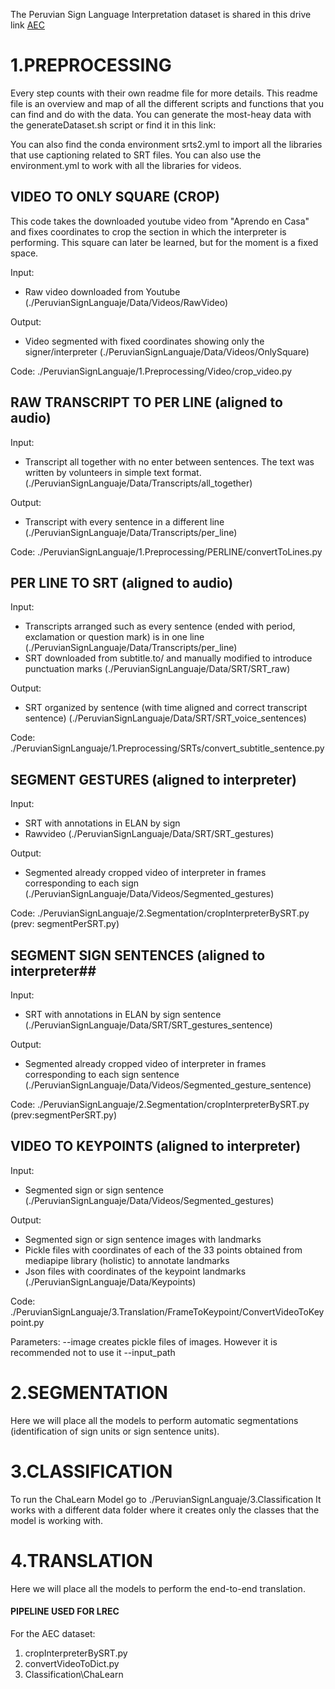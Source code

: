The Peruvian Sign Language Interpretation dataset is shared in this drive link [AEC](https://drive.google.com/file/d/1fwfbheNn_a-HlmWE0lSgofTnmnUupsv3/view?usp=sharing)



# 1.PREPROCESSING #

Every step counts with their own readme file for more details. This readme file is an overview and map of all the different scripts and functions that you can find and do with the data. You can generate the most-heay data with the generateDataset.sh script or find it in this link:

You can also find the conda environment srts2.yml to import all the libraries that use captioning related to SRT files. You can also use the environment.yml to work with all the libraries for videos.


## VIDEO TO ONLY SQUARE (CROP) ##

This code takes the downloaded youtube video from "Aprendo en Casa" and fixes coordinates to crop the section in which the interpreter is performing. This square can later be learned, but for the moment is a fixed space.

Input:
- Raw video downloaded from Youtube 
(./PeruvianSignLanguaje/Data/Videos/RawVideo)

Output:
- Video segmented with fixed coordinates showing only the signer/interpreter
(./PeruvianSignLanguaje/Data/Videos/OnlySquare)

Code:
./PeruvianSignLanguaje/1.Preprocessing/Video/crop_video.py


## RAW TRANSCRIPT TO PER LINE (aligned to audio) ##

Input:
- Transcript all together with no enter between sentences. The text was written by volunteers in simple text format.
(./PeruvianSignLanguaje/Data/Transcripts/all_together)

Output:
- Transcript with every sentence in a different line
(./PeruvianSignLanguaje/Data/Transcripts/per_line)

Code: 
./PeruvianSignLanguaje/1.Preprocessing/PERLINE/convertToLines.py


## PER LINE TO SRT (aligned to audio) ##

Input:
- Transcripts arranged such as every sentence (ended with period, exclamation or question mark) is in one line
(./PeruvianSignLanguaje/Data/Transcripts/per_line)
- SRT downloaded from subtitle.to/ and manually modified to introduce punctuation marks
(./PeruvianSignLanguaje/Data/SRT/SRT_raw)

Output:
- SRT organized by sentence (with time aligned and correct transcript sentence)
(./PeruvianSignLanguaje/Data/SRT/SRT_voice_sentences)

Code:
./PeruvianSignLanguaje/1.Preprocessing/SRTs/convert_subtitle_sentence.py



## SEGMENT GESTURES (aligned to interpreter) ##

Input:
- SRT with annotations in ELAN by sign
- Rawvideo
(./PeruvianSignLanguaje/Data/SRT/SRT_gestures)

Output:
- Segmented already cropped video of interpreter in frames corresponding to each sign
(./PeruvianSignLanguaje/Data/Videos/Segmented_gestures)

Code:
./PeruvianSignLanguaje/2.Segmentation/cropInterpreterBySRT.py (prev: segmentPerSRT.py)


## SEGMENT SIGN SENTENCES (aligned to interpreter##

Input:
- SRT with annotations in ELAN by sign sentence
(./PeruvianSignLanguaje/Data/SRT/SRT_gestures_sentence)

Output:
- Segmented already cropped video of interpreter in frames corresponding to each sign sentence
(./PeruvianSignLanguaje/Data/Videos/Segmented_gesture_sentence)

Code:
./PeruvianSignLanguaje/2.Segmentation/cropInterpreterBySRT.py (prev:segmentPerSRT.py)


## VIDEO TO KEYPOINTS (aligned to interpreter) ##

Input:
- Segmented sign or sign sentence
(./PeruvianSignLanguaje/Data/Videos/Segmented_gestures)

Output:
- Segmented sign or sign sentence images with landmarks
- Pickle files with coordinates of each of the 33 points obtained from mediapipe library (holistic) to annotate landmarks
- Json files with coordinates of the keypoint landmarks
(./PeruvianSignLanguaje/Data/Keypoints)

Code:
./PeruvianSignLanguaje/3.Translation/FrameToKeypoint/ConvertVideoToKeypoint.py

Parameters:
--image creates pickle files of images. However it is recommended not to use it
--input_path


# 2.SEGMENTATION #

Here we will place all the models to perform automatic segmentations (identification of sign units or sign sentence units).




# 3.CLASSIFICATION #

To run the ChaLearn Model go to ./PeruvianSignLanguaje/3.Classification
It works with a different data folder where it creates only the classes that the model is working with.



# 4.TRANSLATION #

Here we will place all the models to perform the end-to-end translation.



#### PIPELINE USED FOR LREC ####
For the AEC dataset:
1. cropInterpreterBySRT.py
2. convertVideoToDict.py
3. Classification\ChaLearn


